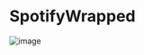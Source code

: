 # SpotifyWrapped

![image](https://github.com/user-attachments/assets/4d1ee7f5-0a30-481d-861e-7a308ebd5a42)
